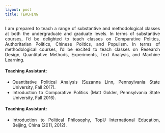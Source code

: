 ```yaml
---
layout: post
title: TEACHING
---
```


<p align='justify'>
I am prepared to teach a range of substantive and methodological classes at both the undergraduate and graduate levels. In terms of substantive courses, I’d be delighted to teach classes on Comparative Politics, Authoritarian Politics, Chinese Politics, and Populism. In terms of methodological courses, I’d be excited to teach classes on Research Design, Quantitative Methods, Experiments, Text Analysis, and Machine Learning.</p>

<h4> Teaching Assistant: </h4>

<ul align='justify'>
  <li>Quantitative Political Analysis (Suzanna Linn, Pennsylvania State University, Fall 2017). </li>
  <li>Introduction to Comparative Politics (Matt Golder, Pennsylvania State University, Fall 2016).</li>
</ul>

<h4> Teaching Assistant: </h4>

<ul align='justify'>
  <li>Introduction to Political Philosophy, TopU International Education, Beijing, China (2011, 2012).</li>
</ul>
